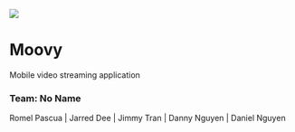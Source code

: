 ![](https://i.gyazo.com/3b749c43998382321f343d9b31f0e044.png)
# Moovy
Mobile video streaming application

### Team: No Name
Romel Pascua | Jarred Dee | Jimmy Tran | Danny Nguyen | Daniel Nguyen
